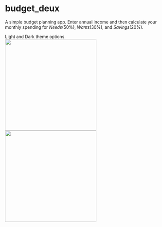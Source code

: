 # budget_deux

A simple budget planning app. Enter annual income and then calculate your monthly spending for *Needs*(50%), *Wants*(30%), and *Savings*(20%).

Light and Dark theme options.
<span>
  <img src="https://github.com/user-attachments/assets/bc9f7e80-d6f9-4a3f-b469-b885f5cbed35" width="300" style="margin-right: 20"/>
  <img src="https://github.com/user-attachments/assets/9de376c5-eabc-4c8d-bef2-320ce6e29145" width="300">
</span>
